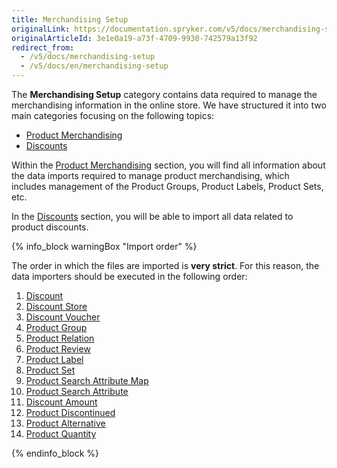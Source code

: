```yaml
---
title: Merchandising Setup
originalLink: https://documentation.spryker.com/v5/docs/merchandising-setup
originalArticleId: 3e1e0a19-a73f-4709-9930-742579a13f92
redirect_from:
  - /v5/docs/merchandising-setup
  - /v5/docs/en/merchandising-setup
---
```


The **Merchandising Setup** category contains data required to manage the merchandising information in the online store. We have structured it into two main categories focusing on the following topics:

* [Product Merchandising](/docs/scos/dev/developer-guides/202005.0/development-guide/data-import/data-import-categories/merchandising-setup/product-merchandising/product-merchandising.html)
* [ Discounts](/docs/scos/dev/developer-guides/202005.0/development-guide/data-import/data-import-categories/merchandising-setup/discounts/discounts.html)

Within the [Product Merchandising](/docs/scos/dev/developer-guides/202005.0/development-guide/data-import/data-import-categories/merchandising-setup/product-merchandising/product-merchandising.html) section, you will find all information about the data imports required to manage product merchandising, which includes management of the Product Groups, Product Labels, Product Sets, etc.

In the [ Discounts](/docs/scos/dev/developer-guides/202005.0/development-guide/data-import/data-import-categories/merchandising-setup/discounts/discounts.html) section, you will be able to import all data related to product discounts.

{% info_block warningBox "Import order" %}

The order in which the files are imported is **very strict**. For this reason, the data importers should be executed in the following order:

1. [Discount](/docs/scos/dev/developer-guides/202005.0/development-guide/data-import/data-import-categories/merchandising-setup/discounts/file-details-discount.csv.html)
2. [Discount Store](/docs/scos/dev/developer-guides/202005.0/development-guide/data-import/data-import-categories/merchandising-setup/discounts/file-details-discount-store.csv.html)
3. [Discount Voucher](/docs/scos/dev/developer-guides/202005.0/development-guide/data-import/data-import-categories/merchandising-setup/discounts/file-details-discount-voucher.csv.html)
4. [Product Group](/docs/scos/dev/developer-guides/202005.0/development-guide/data-import/data-import-categories/merchandising-setup/product-merchandising/file-details-product-group.csv.html)
5. [Product Relation](/docs/scos/dev/developer-guides/202005.0/development-guide/data-import/data-import-categories/merchandising-setup/product-merchandising/file-details-product-relation.csv.html)
6. [Product Review](/docs/scos/dev/developer-guides/202005.0/development-guide/data-import/data-import-categories/merchandising-setup/product-merchandising/file-details-product-review.csv.html)
7. [Product Label](/docs/scos/dev/developer-guides/202005.0/development-guide/data-import/data-import-categories/merchandising-setup/product-merchandising/file-details-product-label.csv.html)
8. [Product Set](/docs/scos/dev/developer-guides/202005.0/development-guide/data-import/data-import-categories/merchandising-setup/product-merchandising/file-details-product-set.csv.html)
9. [Product Search Attribute Map](/docs/scos/dev/developer-guides/202005.0/development-guide/data-import/data-import-categories/merchandising-setup/product-merchandising/file-details-product-search-attribute-map.csv.html)
10. [Product Search Attribute](/docs/scos/dev/developer-guides/202005.0/development-guide/data-import/data-import-categories/merchandising-setup/product-merchandising/file-details-product-search-attribute.csv.html)
1. [Discount Amount](/docs/scos/dev/developer-guides/202005.0/development-guide/data-import/data-import-categories/merchandising-setup/discounts/file-details-discount-amount.csv.html)
2. [Product Discontinued](/docs/scos/dev/developer-guides/202005.0/development-guide/data-import/data-import-categories/merchandising-setup/product-merchandising/file-details-product-discontinued.csv.html)
3. [Product Alternative](/docs/scos/dev/developer-guides/202005.0/development-guide/data-import/data-import-categories/merchandising-setup/product-merchandising/file-details-product-alternative.csv.html)
4. [Product Quantity](/docs/scos/dev/developer-guides/202005.0/development-guide/data-import/data-import-categories/merchandising-setup/product-merchandising/file-details-product-quantity.csv.html)


{% endinfo_block %}
